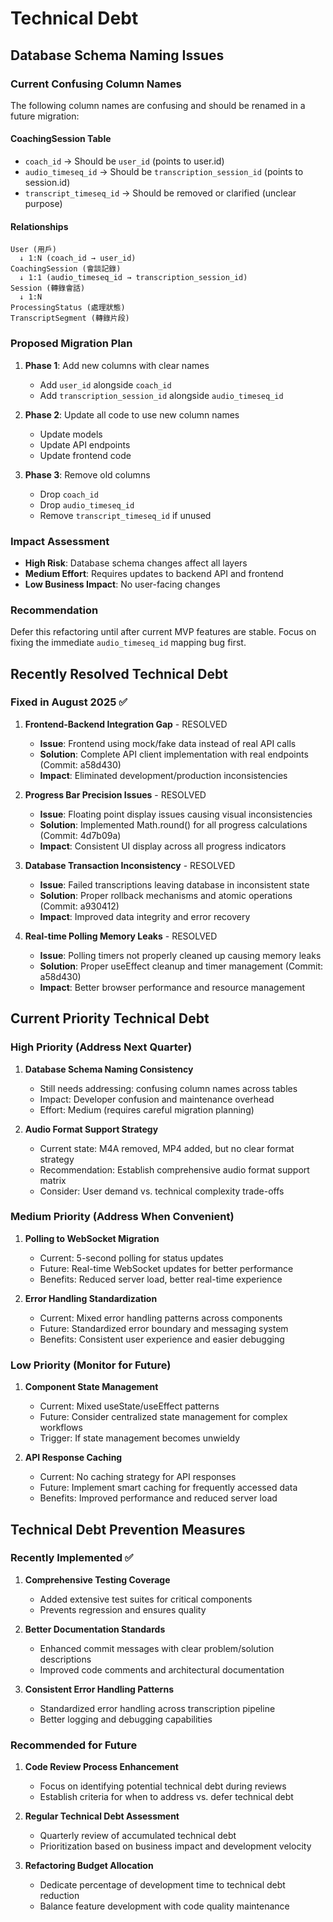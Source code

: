 # Technical Debt

## Database Schema Naming Issues

### Current Confusing Column Names

The following column names are confusing and should be renamed in a future migration:

#### CoachingSession Table
- `coach_id` → Should be `user_id` (points to user.id)
- `audio_timeseq_id` → Should be `transcription_session_id` (points to session.id)
- `transcript_timeseq_id` → Should be removed or clarified (unclear purpose)

#### Relationships
```
User (用戶)
  ↓ 1:N (coach_id → user_id)
CoachingSession (會談記錄)
  ↓ 1:1 (audio_timeseq_id → transcription_session_id)
Session (轉錄會話)
  ↓ 1:N
ProcessingStatus (處理狀態)
TranscriptSegment (轉錄片段)
```

### Proposed Migration Plan

1. **Phase 1**: Add new columns with clear names
   - Add `user_id` alongside `coach_id`
   - Add `transcription_session_id` alongside `audio_timeseq_id`

2. **Phase 2**: Update all code to use new column names
   - Update models
   - Update API endpoints
   - Update frontend code

3. **Phase 3**: Remove old columns
   - Drop `coach_id`
   - Drop `audio_timeseq_id`
   - Remove `transcript_timeseq_id` if unused

### Impact Assessment
- **High Risk**: Database schema changes affect all layers
- **Medium Effort**: Requires updates to backend API and frontend
- **Low Business Impact**: No user-facing changes

### Recommendation
Defer this refactoring until after current MVP features are stable.
Focus on fixing the immediate `audio_timeseq_id` mapping bug first.

## Recently Resolved Technical Debt

### Fixed in August 2025 ✅
1. **Frontend-Backend Integration Gap** - RESOLVED
   - **Issue**: Frontend using mock/fake data instead of real API calls
   - **Solution**: Complete API client implementation with real endpoints (Commit: a58d430)
   - **Impact**: Eliminated development/production inconsistencies

2. **Progress Bar Precision Issues** - RESOLVED  
   - **Issue**: Floating point display issues causing visual inconsistencies
   - **Solution**: Implemented Math.round() for all progress calculations (Commit: 4d7b09a)
   - **Impact**: Consistent UI display across all progress indicators

3. **Database Transaction Inconsistency** - RESOLVED
   - **Issue**: Failed transcriptions leaving database in inconsistent state
   - **Solution**: Proper rollback mechanisms and atomic operations (Commit: a930412)
   - **Impact**: Improved data integrity and error recovery

4. **Real-time Polling Memory Leaks** - RESOLVED
   - **Issue**: Polling timers not properly cleaned up causing memory leaks
   - **Solution**: Proper useEffect cleanup and timer management (Commit: a58d430)
   - **Impact**: Better browser performance and resource management

## Current Priority Technical Debt

### High Priority (Address Next Quarter)
1. **Database Schema Naming Consistency**
   - Still needs addressing: confusing column names across tables
   - Impact: Developer confusion and maintenance overhead
   - Effort: Medium (requires careful migration planning)

2. **Audio Format Support Strategy**
   - Current state: M4A removed, MP4 added, but no clear format strategy
   - Recommendation: Establish comprehensive audio format support matrix
   - Consider: User demand vs. technical complexity trade-offs

### Medium Priority (Address When Convenient)
1. **Polling to WebSocket Migration**
   - Current: 5-second polling for status updates
   - Future: Real-time WebSocket updates for better performance
   - Benefits: Reduced server load, better real-time experience

2. **Error Handling Standardization**
   - Current: Mixed error handling patterns across components
   - Future: Standardized error boundary and messaging system
   - Benefits: Consistent user experience and easier debugging

### Low Priority (Monitor for Future)
1. **Component State Management**
   - Current: Mixed useState/useEffect patterns
   - Future: Consider centralized state management for complex workflows
   - Trigger: If state management becomes unwieldy

2. **API Response Caching**
   - Current: No caching strategy for API responses
   - Future: Implement smart caching for frequently accessed data
   - Benefits: Improved performance and reduced server load

## Technical Debt Prevention Measures

### Recently Implemented ✅
1. **Comprehensive Testing Coverage**
   - Added extensive test suites for critical components
   - Prevents regression and ensures quality

2. **Better Documentation Standards**
   - Enhanced commit messages with clear problem/solution descriptions
   - Improved code comments and architectural documentation

3. **Consistent Error Handling Patterns**
   - Standardized error handling across transcription pipeline
   - Better logging and debugging capabilities

### Recommended for Future
1. **Code Review Process Enhancement**
   - Focus on identifying potential technical debt during reviews
   - Establish criteria for when to address vs. defer technical debt

2. **Regular Technical Debt Assessment**
   - Quarterly review of accumulated technical debt
   - Prioritization based on business impact and development velocity

3. **Refactoring Budget Allocation**
   - Dedicate percentage of development time to technical debt reduction
   - Balance feature development with code quality maintenance